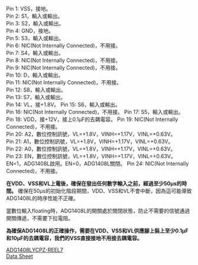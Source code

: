Pin 1: VSS，接地。  
Pin 2: S1，輸入或輸出。  
Pin 3: S2，輸入或輸出。  
Pin 4: GND，接地。  
Pin 5: S3，輸入或輸出。  
Pin 6: NIC(Not Internally Connected)，不用接。  
Pin 7: S4，輸入或輸出。  
Pin 8: NIC(Not Internally Connected)，不用接。  
Pin 9: NIC(Not Internally Connected)，不用接。  
Pin 10: D，輸入或輸出。  
Pin 11: NIC(Not Internally Connected)，不用接。  
Pin 12: S8，輸入或輸出。  
Pin 13: S7，輸入或輸出。  
Pin 14: VL，接+1.8V。
Pin 15: S6，輸入或輸出。  
Pin 16: NIC(Not Internally Connected)，不用接。 
Pin 17: S5，輸入或輸出。  
Pin 18: VDD，接+12V，接上0.1μF的去耦電容。
Pin 19: NIC(Not Internally Connected)，不用接。  
Pin 20: A2，數位控制訊號，VL=+1.8V，VINH=+1.17V，VINL=+0.63V。  
Pin 21: A1，數位控制訊號，VL=+1.8V，VINH=+1.17V，VINL=+0.63V。  
Pin 22: A0，數位控制訊號，VL=+1.8V，VINH=+1.17V，VINL=+0.63V。  
Pin 23: EN，數位控制訊號，VL=+1.8V，VINH=+1.17V，VINL=+0.63V。EN=1，ADG1408L啟用。EN=0，ADG1408L關閉。 
Pin 24: NIC(Not Internally Connected)，不用接。  
  
**在VDD、VSS和VL上電後，確保在發出任何數字輸入之前，經過至少50μs的時間。** 
確保在50μs的初始化階段期間，VDD、VSS和VL不會中斷，因為這可能導致ADG1408L的時序性能不正確。 
  
當數位輸入floating時，ADG1408L的開關處於關閉狀態，防止不需要的信號通過開關傳遞，不需要下拉電阻。  
  
**為確保ADG1408L的正確操作，需要在VDD、VSS和VL供應腳上裝上至少0.1μF和10μF的去耦電容，我們的VSS直接接地不用接去耦電容。**  
  
[ADG1408LYCPZ-REEL7](https://www.mouser.tw/ProductDetail/Analog-Devices/ADG1408LYCPZ-REEL7?qs=1Kr7Jg1SGW%2FDLWV%2Fv6ZJUw%3D%3D)  
[Data Sheet](https://www.mouser.tw/datasheet/2/609/adg1408l-3365138.pdf)  